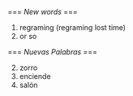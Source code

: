 === *New words* ===

1. regraming (regraming lost time)
2. or so

=== *Nuevas Palabras* ===

2. zorro
3. enciende
4. salón
